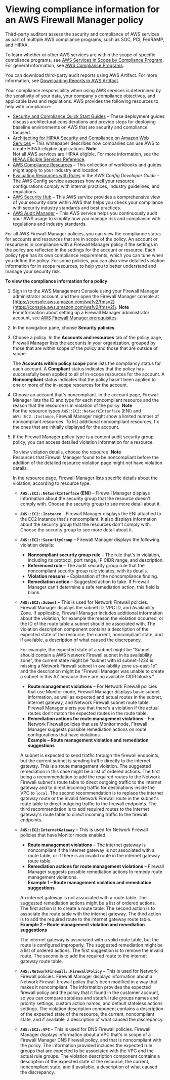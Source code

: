 # Viewing compliance information for an AWS Firewall Manager policy<a name="fms-compliance"></a>

Third\-party auditors assess the security and compliance of AWS services as part of multiple AWS compliance programs, such as SOC, PCI, FedRAMP, and HIPAA\.

To learn whether or other AWS services are within the scope of specific compliance programs, see [AWS Services in Scope by Compliance Program](http://aws.amazon.com/compliance/services-in-scope/)\. For general information, see [AWS Compliance Programs](http://aws.amazon.com/compliance/programs/)\.

You can download third\-party audit reports using AWS Artifact\. For more information, see [Downloading Reports in AWS Artifact](https://docs.aws.amazon.com/artifact/latest/ug/downloading-documents.html)\.

Your compliance responsibility when using AWS services is determined by the sensitivity of your data, your company's compliance objectives, and applicable laws and regulations\. AWS provides the following resources to help with compliance:
+ [Security and Compliance Quick Start Guides](http://aws.amazon.com/quickstart/?awsf.quickstart-homepage-filter=categories%23security-identity-compliance) – These deployment guides discuss architectural considerations and provide steps for deploying baseline environments on AWS that are security and compliance focused\.
+ [Architecting for HIPAA Security and Compliance on Amazon Web Services](https://docs.aws.amazon.com/whitepapers/latest/architecting-hipaa-security-and-compliance-on-aws/welcome.html) – This whitepaper describes how companies can use AWS to create HIPAA\-eligible applications\.
**Note**  
Not all AWS services are HIPAA eligible\. For more information, see the [HIPAA Eligible Services Reference](https://aws.amazon.com/compliance/hipaa-eligible-services-reference/)\.
+ [AWS Compliance Resources](http://aws.amazon.com/compliance/resources/) – This collection of workbooks and guides might apply to your industry and location\.
+ [Evaluating Resources with Rules](https://docs.aws.amazon.com/config/latest/developerguide/evaluate-config.html) in the *AWS Config Developer Guide* – The AWS Config service assesses how well your resource configurations comply with internal practices, industry guidelines, and regulations\.
+ [AWS Security Hub](https://docs.aws.amazon.com/securityhub/latest/userguide/what-is-securityhub.html) – This AWS service provides a comprehensive view of your security state within AWS that helps you check your compliance with security industry standards and best practices\.
+ [AWS Audit Manager](https://docs.aws.amazon.com/audit-manager/latest/userguide/what-is.html) – This AWS service helps you continuously audit your AWS usage to simplify how you manage risk and compliance with regulations and industry standards\.

For all AWS Firewall Manager policies, you can view the compliance status for accounts and resources that are in scope of the policy\. An account or resource is in compliance with a Firewall Manager policy if the settings in the policy are reflected in the settings for the account or resource\. Each policy type has its own compliance requirements, which you can tune when you define the policy\. For some policies, you can also view detailed violation information for in scope resources, to help you to better understand and manage your security risk\.



**To view the compliance information for a policy**

1. Sign in to the AWS Management Console using your Firewall Manager administrator account, and then open the Firewall Manager console at [https://console.aws.amazon.com/wafv2/fmsv2](https://console.aws.amazon.com/wafv2/fmsv2)\. 
**Note**  
For information about setting up a Firewall Manager administrator account, see [AWS Firewall Manager prerequisites](fms-prereq.md)\.

1. In the navigation pane, choose **Security policies**\.

1. Choose a policy\. In the **Accounts and resources** tab of the policy page, Firewall Manager lists the accounts in your organization, grouped by those that are within scope of the policy and those that are outside of scope\. 

   The **Accounts within policy scope** pane lists the compliancy status for each account\. A **Compliant** status indicates that the policy has successfully been applied to all of in\-scope resources for the account\. A **Noncompliant** status indicates that the policy hasn't been applied to one or more of the in\-scope resources for the account\. 

1. Choose an account that's noncompliant\. In the account page, Firewall Manager lists the ID and type for each noncompliant resource and the reason that the resource is in violation of the policy\. 
**Note**  
For the resource types `AWS::EC2::NetworkInterface` \(ENI\) and `AWS::EC2::Instance`, Firewall Manager might show a limited number of noncompliant resources\. To list additional noncompliant resources, fix the ones that are initially displayed for the account\.

1. If the Firewall Manager policy type is a content audit security group policy, you can access detailed violation information for a resource\. 

   To view violation details, choose the resource\. 
**Note**  
Resources that Firewall Manager found to be noncompliant before the addition of the detailed resource violation page might not have violation details\.

   In the resource page, Firewall Manager lists specific details about the violation, according to resource type\. 
   + **`AWS::EC2::NetworkInterface` \(ENI\)** – Firewall Manager displays information about the security group that the resource doesn't comply with\. Choose the security group to see more detail about it\. 
   + **`AWS::EC2::Instance`** – Firewall Manager displays the ENI attached to the EC2 instance that's noncompliant\. It also displays information about the security group that the resources don't comply with\. Choose the security group to see more detail about it\. 
   + **`AWS::EC2::SecurityGroup`** – Firewall Manager displays the following violation details:
     + **Noncompliant security group rule** – The rule that's in violation, including its protocol, port range, IP CIDR range, and description\. 
     + **Referenced rule** – The audit security group rule that the noncompliant security group rule violates, with its details\. 
     + **Violation reasons** – Explanation of the noncompliance finding\.
     + **Remediation action** – Suggested action to take\. If Firewall Manager can't determine a safe remediation action, this field is blank\. 
   + **`AWS::EC2::Subnet`** – This is used for Network Firewall policies\. Firewall Manager displays the subnet ID, VPC ID, and Availability Zone\. If applicable, Firewall Manager includes additional information about the violation, for example the reason the violation occurred, or the ID of the route table a subnet should be associated with\. The violation description component contains a description of the expected state of the resource, the current, noncompliant state, and if available, a description of what caused the discrepancy\. 

     For example, the expected state of a subnet might be “Subnet should contain a AWS Network Firewall subnet in its availability zone”, the current state might be “subnet with id subnet\-1234 is missing a Network Firewall subnet in availability zone us\-east\-1e”, and the description might be “Firewall Manager was unable to create a subnet in this AZ because there are no available CIDR blocks\.”
     + **Route management violations** – For Network Firewall policies that use Monitor mode, Firewall Manager displays basic subnet information, as well as expected and actual routes in the subnet, internet gateway, and Network Firewall subnet route table\. Firewall Manager alerts you that there's a violation if the actual routes don’t match the expected routes in the route table\. 
     + **Remediation actions for route management violations** – For Network Firewall policies that use Monitor mode, Firewall Manager suggests possible remediation actions on route configurations that have violations\.  
**Example – Route management violation and remediation suggestions**  

     A subnet is expected to send traffic through the firewall endpoints, but the current subnet is sending traffic directly to the internet gateway\. This is a route management violation\. The suggested remediation in this case might be a list of ordered actions\. The first being a recommendation to add the required routes to the Network Firewall subnet's route table to direct outgoing traffic to the internet gateway and to direct incoming traffic for destinations inside the VPC to ``local``\. The second recommendation is to replace the internet gateway route or the invalid Network Firewall route in the subnet's route table to direct outgoing traffic to the firewall endpoints\. The third recommendation is to add required routes to the internet gateway's route table to direct incoming traffic to the firewall endpoints\. 
   + **`AWS::EC2:InternetGateway`** – This is used for Network Firewall policies that have Monitor mode enabled\.
     + **Route management violations** – The internet gateway is noncompliant if the internet gateway is not associated with a route table, or if there is an invalid route in the internet gateway route table\.
     + **Remediation actions for route management violations** – Firewall Manager suggests possible remediation actions to remedy route management violations\.   
**Example 1 – Route management violation and remediation suggestions**  

     An internet gateway is not associated with a route table\. The suggested remediation actions might be a list of ordered actions\. The first action is to create a route table\. The second action is to associate the route table with the internet gateway\. The third action is to add the required route to the internet gateway route table\.   
**Example 2 – Route management violation and remediation suggestions**  

     The internet gateway is associated with a valid route table, but the route is configured improperly\. The suggested remediation might be a list of ordered actions\. The first suggestion is to remove the invalid route\. The second is to add the required route to the internet gateway route table\. 
   + **`AWS::NetworkFirewall::FirewallPolicy`** – This is used for Network Firewall policies\. Firewall Manager displays information about a Network Firewall firewall policy that's been modified in a way that makes it noncompliant\. The information provides the expected firewall policy and the policy that it found in the customer account, so you can compare stateless and stateful rule groups names and priority settings, custom action names, and default stateless actions settings\. The violation description component contains a description of the expected state of the resource, the current, noncompliant state, and if available, a description of what caused the discrepancy\. 
   + **`AWS::EC2::VPC`** – This is used for DNS Firewall policies\. Firewall Manager displays information about a VPC that's in scope of a Firewall Manager DNS Firewall policy, and that is noncompliant with the policy\. The information provided includes the expected rule groups that are expected to be associated with the VPC and the actual rule groups\. The violation description component contains a description of the expected state of the resource, the current, noncompliant state, and if available, a description of what caused the discrepancy\.